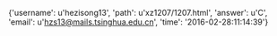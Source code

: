 {'username': u'hezisong13', 'path': u'xz1207/1207.html', 'answer': u'C', 'email': u'hzs13@mails.tsinghua.edu.cn', 'time': '2016-02-28:11:14:39'}